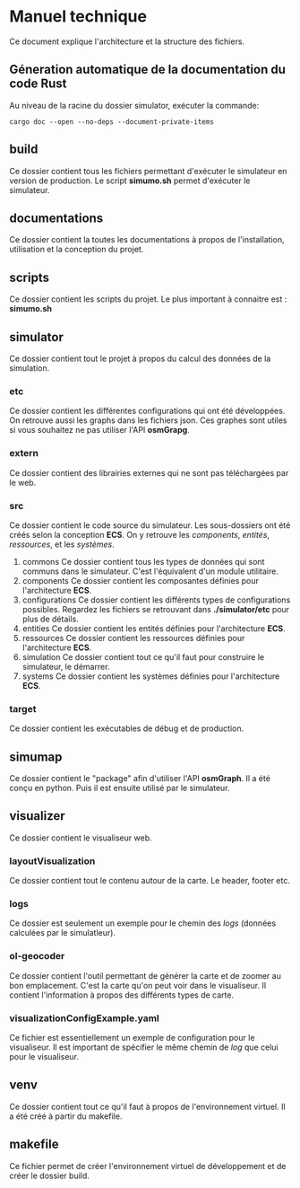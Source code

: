 # Manuel technique #
Ce document explique l'architecture et la structure des fichiers.

## Géneration automatique de la documentation du code Rust
Au niveau de la racine du dossier simulator, exécuter la commande:
```
cargo doc --open --no-deps --document-private-items
```

## build ##
Ce dossier contient tous les fichiers permettant d'exécuter le simulateur en version de production.
Le script **simumo.sh** permet d'exécuter le simulateur.

## documentations ##
Ce dossier contient la toutes les documentations à propos de l'installation, utilisation et la conception du projet.

## scripts ##
Ce dossier contient les scripts du projet. Le plus important à connaitre est : **simumo.sh**

## simulator ##
Ce dossier contient tout le projet à propos du calcul des données de la simulation. 
### etc
Ce dossier contient les différentes configurations qui ont été développées. On retrouve aussi les graphs dans les fichiers json. Ces graphes sont utiles si vous souhaitez ne pas utiliser l'API **osmGrapg**.
### extern
Ce dossier contient des librairies externes qui ne sont pas téléchargées par le web.
### src
Ce dossier contient le code source du simulateur. Les sous-dossiers ont été créés selon la conception **ECS**. On y retrouve les *components*, *entités*, *ressources*, et les *systèmes*.
1. commons
    Ce dossier contient tous les types de données qui sont communs dans le simulateur. C'est l'équivalent d'un module utilitaire.
2. components
    Ce dossier contient les composantes définies pour l'architecture **ECS**.
3. configurations
    Ce dossier contient les différents types de configurations possibles. Regardez les fichiers se retrouvant dans **./simulator/etc** pour plus de détails.
4. entities
        Ce dossier contient les entités définies pour l'architecture **ECS**.
5. ressources
        Ce dossier contient les ressources définies pour l'architecture **ECS**.
6. simulation
    Ce dossier contient tout ce qu'il faut pour construire le simulateur, le démarrer.
7. systems
    Ce dossier contient les systèmes définies pour l'architecture **ECS**.
### target
Ce dossier contient les exécutables de débug et de production.

## simumap ##
Ce dossier contient le "package" afin d'utiliser l'API **osmGraph**. Il a été conçu en python. Puis il est ensuite utilisé par le simulateur.

## visualizer ##
Ce dossier contient le visualiseur web.
### layoutVisualization
Ce dossier contient tout le contenu autour de la carte. Le header, footer etc.
### logs
Ce dossier est seulement un exemple pour le chemin des *logs* (données calculées par le simulatleur). 
### ol-geocoder
Ce dossier contient l'outil permettant de générer la carte et de zoomer au bon emplacement. C'est la carte qu'on peut voir dans le visualiseur. Il contient l'information à propos des différents types de carte.
### visualizationConfigExample.yaml ###
Ce fichier est essentiellement un exemple de configuration pour le visualiseur.
Il est important de spécifier le même chemin de *log* que celui pour le visualiseur.

## venv ##
Ce dossier contient tout ce qu'il faut à propos de l'environnement virtuel. Il a été créé à partir du makefile.
## makefile ##
Ce fichier permet de créer l'environnement virtuel de développement et de créer le dossier build.
